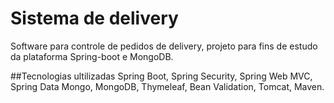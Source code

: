 # Sistema de delivery
Software para controle de pedidos de delivery, projeto para fins de estudo da plataforma Spring-boot e MongoDB.

##Tecnologias ultilizadas
Spring Boot, Spring Security, Spring Web MVC, Spring Data Mongo, MongoDB, Thymeleaf, Bean Validation, Tomcat, Maven.

